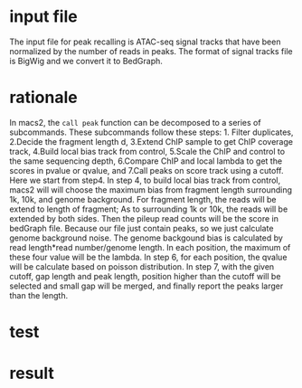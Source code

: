 # input file
The input file for peak recalling is ATAC-seq signal tracks that have been normalized by the number of reads in peaks. The format of signal tracks file is BigWig and we convert it to BedGraph.

# rationale
In macs2, the `call peak` function can be decomposed to a series of subcommands. These subcommands follow these steps: 1. Filter duplicates, 2.Decide the fragment length d, 3.Extend ChIP sample to get ChIP coverage track, 4.Build local bias track from control, 5.Scale the ChIP and control to the same sequencing depth, 6.Compare ChIP and local lambda to get the scores in pvalue or qvalue, and 7.Call peaks on score track using a cutoff. Here we start from step4.
In step 4, to build local bias track from control, macs2 will will choose the maximum bias from fragment length surrounding 1k, 10k, and genome background. For fragment length, the reads will be extend to length of fragment; As to surrounding 1k or 10k, the reads will be extended by both sides. Then the pileup read counts will be the score in bedGraph file. Because our file just contain peaks, so we just calculate genome background noise. The genome backgound bias is calculated by read length*read number/genome length. In each position, the maximum of these four value will be the lambda. In step 6, for each position, the qvalue will be calculate based on poisson distribution. In step 7, with the given cutoff, gap length and peak length, position higher than the cutoff will be selected and small gap will be merged, and finally report the peaks larger than the length.  
# test
# result
<!--stackedit_data:
eyJoaXN0b3J5IjpbLTE5ODA1OTMwMTYsLTEyNzcxNjkwOTgsMT
I5MDY2OTQ3Myw3OTI2MzE1NDksLTEyNDkwNzA4ODgsNjAyMDkx
MzQsLTEzNDczODgyNTIsLTEzMzEzMDMyMzcsLTM5OTY0NjY1NS
wtMTY3OTY3OTI4MV19
-->